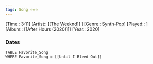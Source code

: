 ```yaml
---
tags: Song ⭐⭐⭐ 
---
```

[Time:: 3:11]
[Artist:: [[The Weeknd]] ]
[Genre:: Synth-Pop]
[Played:: ]
[Album:: [[After Hours (2020)]]]
[Year:: 2020]
### Dates
````dataview
TABLE Favorite_Song
WHERE Favorite_Song = [[Until I Bleed Out]]
````